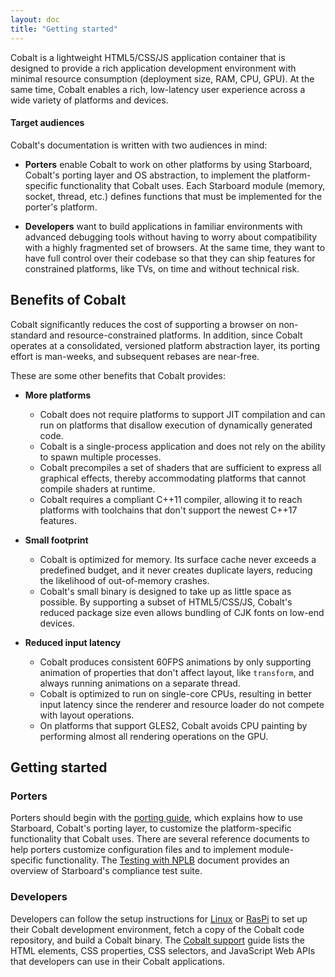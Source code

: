 ```yaml
---
layout: doc
title: "Getting started"
---
```


Cobalt is a lightweight HTML5/CSS/JS application container that is designed
to provide a rich application development environment with minimal resource
consumption (deployment size, RAM, CPU, GPU). At the same time, Cobalt enables
a rich, low-latency user experience across a wide variety of platforms and
devices.

#### Target audiences

Cobalt's documentation is written with two audiences in mind:

*   **Porters** enable Cobalt to work on other platforms by using Starboard,
    Cobalt's porting layer and OS abstraction, to implement the
    platform-specific functionality that Cobalt uses. Each Starboard module
    (memory, socket, thread, etc.) defines functions that must be implemented
    for the porter's platform.

*   **Developers** want to build applications in familiar environments with
    advanced debugging tools without having to worry about compatibility with
    a highly fragmented set of browsers. At the same time, they want to have
    full control over their codebase so that they can ship features for
    constrained platforms, like TVs, on time and without technical risk.

## Benefits of Cobalt

Cobalt significantly reduces the cost of supporting a browser on non-standard
and resource-constrained platforms. In addition, since Cobalt operates at a
consolidated, versioned platform abstraction layer, its porting effort is
man-weeks, and subsequent rebases are near-free.

These are some other benefits that Cobalt provides:

*   **More platforms**

    *   Cobalt does not require platforms to support JIT compilation and can
        run on platforms that disallow execution of dynamically generated code.
    *   Cobalt is a single-process application and does not rely on the ability
        to spawn multiple processes.
    *   Cobalt precompiles a set of shaders that are sufficient to express all
        graphical effects, thereby accommodating platforms that cannot compile
        shaders at runtime.
    *   Cobalt requires a compliant C++11 compiler, allowing it to reach
        platforms with toolchains that don't support the newest C++17 features.

*   **Small footprint**
    *   Cobalt is optimized for memory. Its surface cache never exceeds a
        predefined budget, and it never creates duplicate layers, reducing
        the likelihood of out-of-memory crashes.
    *   Cobalt's small binary is designed to take up as little space as
        possible. By supporting a subset of HTML5/CSS/JS, Cobalt's reduced
        package size even allows bundling of CJK fonts on low-end devices.

*   **Reduced input latency**

    *   Cobalt produces consistent 60FPS animations by only supporting
        animation of properties that don't affect layout, like `transform`,
        and always running animations on a separate thread.
    *   Cobalt is optimized to run on single-core CPUs, resulting in better
        input latency since the renderer and resource loader do not compete
        with layout operations.
    *   On platforms that support GLES2, Cobalt avoids CPU painting by
        performing almost all rendering operations on the GPU.

## Getting started

### Porters

Porters should begin with the [porting guide](/starboard/porting.html),
which explains how to use Starboard, Cobalt's porting layer, to customize the
platform-specific functionality that Cobalt uses. There are several reference
documents to help porters customize configuration files and to implement
module-specific functionality. The [Testing with
NPLB](/cobalt/starboard/testing.html) document provides an overview of
Starboard's compliance test suite.

### Developers

Developers can follow the setup instructions for
[Linux](/development/setup-linux.html) or
[RasPi](/development/setup-raspi.html) to set up their Cobalt development
environment, fetch a copy of the Cobalt code repository, and build a Cobalt
binary. The [Cobalt support](/development/reference/supported-features.html)
guide lists the HTML elements, CSS properties, CSS selectors, and JavaScript Web
APIs that developers can use in their Cobalt applications.
